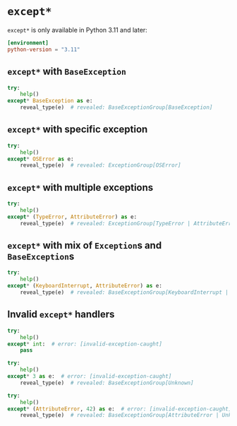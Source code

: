 # `except*`

`except*` is only available in Python 3.11 and later:

```toml
[environment]
python-version = "3.11"
```

## `except*` with `BaseException`

```py
try:
    help()
except* BaseException as e:
    reveal_type(e)  # revealed: BaseExceptionGroup[BaseException]
```

## `except*` with specific exception

```py
try:
    help()
except* OSError as e:
    reveal_type(e)  # revealed: ExceptionGroup[OSError]
```

## `except*` with multiple exceptions

```py
try:
    help()
except* (TypeError, AttributeError) as e:
    reveal_type(e)  # revealed: ExceptionGroup[TypeError | AttributeError]
```

## `except*` with mix of `Exception`s and `BaseException`s

```py
try:
    help()
except* (KeyboardInterrupt, AttributeError) as e:
    reveal_type(e)  # revealed: BaseExceptionGroup[KeyboardInterrupt | AttributeError]
```

## Invalid `except*` handlers

```py
try:
    help()
except* int:  # error: [invalid-exception-caught]
    pass

try:
    help()
except* 3 as e:  # error: [invalid-exception-caught]
    reveal_type(e)  # revealed: BaseExceptionGroup[Unknown]

try:
    help()
except* (AttributeError, 42) as e:  # error: [invalid-exception-caught]
    reveal_type(e)  # revealed: BaseExceptionGroup[AttributeError | Unknown]
```
